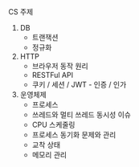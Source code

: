 CS 주제

1. DB
   * 트랜잭션
   * 정규화
2. HTTP
   * 브라우저 동작 원리 
   * RESTFul API
   * 쿠키 / 세션 / JWT - 인증 / 인가
3. 운영체제
   * 프로세스
   * 쓰레드와 멀티 쓰레드 동시성 이슈
   * CPU 스케줄링
   * 프로세스 동기화 문제와 관리
   * 교착 상태
   * 메모리 관리
